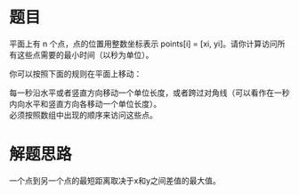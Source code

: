 # 题目
平面上有 n 个点，点的位置用整数坐标表示 points[i] = [xi, yi]。请你计算访问所有这些点需要的最小时间（以秒为单位）。  

你可以按照下面的规则在平面上移动：  

每一秒沿水平或者竖直方向移动一个单位长度，或者跨过对角线（可以看作在一秒内向水平和竖直方向各移动一个单位长度）。  
必须按照数组中出现的顺序来访问这些点。


# 解题思路
一个点到另一个点的最短距离取决于x和y之间差值的最大值。